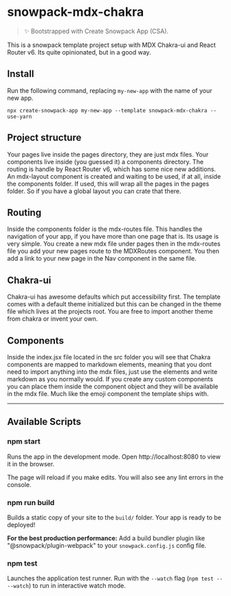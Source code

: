 # snowpack-mdx-chakra

> ✨ Bootstrapped with Create Snowpack App (CSA).

This is a snowpack template project setup with MDX Chakra-ui and React Router v6. Its quite opinionated, but in a good way.

## Install

Run the following command, replacing `my-new-app` with the name of your new app.

`npx create-snowpack-app my-new-app --template snowpack-mdx-chakra --use-yarn`

## Project structure

Your pages live inside the pages directory, they are just mdx files. Your components live inside (you guessed it) a components directory.
The routing is handle by React Router v6, which has some nice new additions. An mdx-layout component is created and waiting to be used, if at all, inside the components folder. If used, this will wrap all the pages in the pages folder. So if you have a global layout you can crate that there.

## Routing

Inside the components folder is the mdx-routes file. This handles the navigation of your app, if you have more than one page that is. Its usage is very simple. You create a new mdx file under pages then in the mdx-routes file you add your new pages route to the MDXRoutes component. You then add a link to your new page in the Nav component in the same file.

## Chakra-ui

Chakra-ui has awesome defaults which put accessibility first. The template comes with a default theme initialized but this can be changed in the theme file which lives at the projects root. You are free to import another theme from chakra or invent your own.

## Components

Inside the index.jsx file located in the src folder you will see that Chakra components are mapped to markdown elements, meaning that you dont need to import anything into the mdx files, just use the elements and write markdown as you normally would. If you create any custom components you can place them inside the component object and they will be available in the mdx file. Much like the emoji component the template ships with.

------------------------------

## Available Scripts

### npm start

Runs the app in the development mode.
Open http://localhost:8080 to view it in the browser.

The page will reload if you make edits.
You will also see any lint errors in the console.

### npm run build

Builds a static copy of your site to the `build/` folder.
Your app is ready to be deployed!

**For the best production performance:** Add a build bundler plugin like "@snowpack/plugin-webpack" to your `snowpack.config.js` config file.

### npm test

Launches the application test runner.
Run with the `--watch` flag (`npm test -- --watch`) to run in interactive watch mode.
